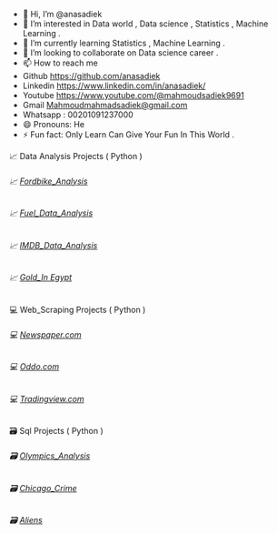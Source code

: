 - 👋 Hi, I’m @anasadiek
- 👀 I’m interested in Data world , Data science , Statistics , Machine Learning  .
- 🌱 I’m currently learning  Statistics , Machine Learning . 
- 💞️ I’m looking to collaborate on Data science career .
- 📫 How to reach me
- Github   https://github.com/anasadiek
- Linkedin https://www.linkedin.com/in/anasadiek/
- Youtube  https://www.youtube.com/@mahmoudsadiek9691
- Gmail    Mahmoudmahmadsadiek@gmail.com
- Whatsapp :  00201091237000
- 😄 Pronouns: He 
- ⚡ Fun fact: Only Learn Can Give Your Fun In This World . 

📈 Data Analysis Projects ( Python ) 
###### 📈 [Fordbike_Analysis](https://github.com/anasadiek/python/tree/main/FordBike_Anasadiek)
###### 📈 [Fuel_Data_Analysis](https://github.com/anasadiek/python/tree/main/Fuel_Data_Analysis)
###### 📈 [IMDB_Data_Analysis](https://github.com/anasadiek/python/tree/main/IMDB_Movies_Data)
###### 📈 [Gold_In Egypt](https://github.com/anasadiek/python/tree/main/gold%20in%20egypt)

💻 Web_Scraping Projects ( Python ) 
###### 💻 [Newspaper.com](https://github.com/anasadiek/python/blob/main/newpaper)
###### 💻 [Oddo.com](https://github.com/anasadiek/python/blob/main/oddo%20scrap)
###### 💻 [Tradingview.com](https://github.com/anasadiek/python/blob/main/tradingview)


🗃️ Sql Projects ( Python ) 
###### 🗃️ [Olympics_Analysis](https://github.com/anasadiek/olympics)
###### 🗃️ [Chicago_Crime](https://github.com/anasadiek/chicago-crime-)
###### 🗃️ [Aliens](https://github.com/anasadiek/aliens)








<!---
anasadiek/anasadiek is a ✨ special ✨ repository because its `README.md` (this file) appears on your GitHub profile.
You can click the Preview link to take a look at your changes.
--->
